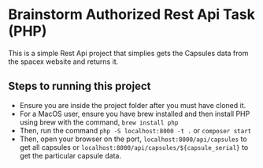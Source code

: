 # Brainstorm Authorized Rest Api Task (PHP)
<p>This is a simple Rest Api project that simplies gets the Capsules data from the spacex website and returns it.</p>

## Steps to running this project
- Ensure you are inside the project folder after you must have cloned it.
- For a MacOS user, ensure you have brew installed and then install PHP using brew with the command, `brew install php`
- Then, run the command `php -S localhost:8000 -t .` or `composer start`
- Then, open your browser on the port, `localhost:8000/api/capsules` to get all capsules or `localhost:8000/api/capsules/${capsule_serial}` to get the particular capsule data.
